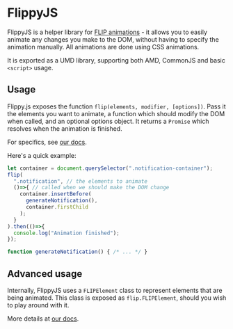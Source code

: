 # FlippyJS
FlippyJS is a helper library for [FLIP animations](https://aerotwist.com/blog/flip-your-animations/) - it allows you to easily animate any changes you make to the DOM, without having to specify the animation manually. All animations are done using CSS animations.

It is exported as a UMD library, supporting both AMD, CommonJS and basic `<script>` usage.

## Usage
Flippy.js exposes the function `flip(elements, modifier, [options])`. Pass it the elements you want to animate, a function which should modify the DOM when called, and an optional options object. It returns a `Promise` which resolves when the animation is finished.

For specifics, see [our docs](https://github.com/birjolaxew/flippy.js/wiki/Usage).

Here's a quick example:
```javascript
let container = document.querySelector(".notification-container");
flip(
  ".notification", // the elements to animate
  ()=>{ // called when we should make the DOM change
    container.insertBefore(
      generateNotification(),
      container.firstChild
    );
  }
).then(()=>{
  console.log("Animation finished");
});

function generateNotification() { /* ... */ }
```

## Advanced usage

Internally, FlippyJS uses a `FLIPElement` class to represent elements that are being animated. This class is exposed as `flip.FLIPElement`, should you wish to play around with it.

More details at [our docs](https://github.com/birjolaxew/flippy.js/wiki/Advanced-Usage).